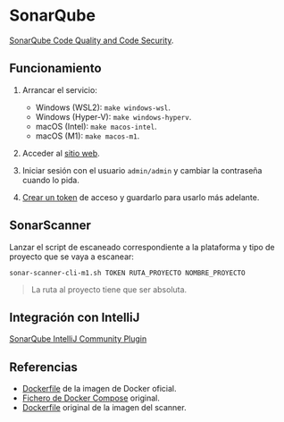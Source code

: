 # SonarQube

[SonarQube Code Quality and Code Security](https://www.sonarqube.org).

## Funcionamiento

1. Arrancar el servicio:

    - Windows (WSL2): `make windows-wsl`.
    - Windows (Hyper-V): `make windows-hyperv`.
    - macOS (Intel): `make macos-intel`.
    - macOS (M1): `make macos-m1`.

2. Acceder al [sitio web](http://localhost:9000).

3. Iniciar sesión con el usuario `admin/admin` y cambiar la contraseña cuando lo pida.

4. [Crear un token](http://localhost:9000/admin/users) de acceso y guardarlo para usarlo más adelante.

## SonarScanner

Lanzar el script de escaneado correspondiente a la plataforma y tipo de proyecto que se vaya a escanear:

```
sonar-scanner-cli-m1.sh TOKEN RUTA_PROYECTO NOMBRE_PROYECTO
```

> La ruta al proyecto tiene que ser absoluta.

## Integración con IntelliJ

[SonarQube IntelliJ Community Plugin](https://github.com/sonar-intellij-plugin/sonar-intellij-plugin)

## Referencias

- [Dockerfile](https://github.com/SonarSource/docker-sonarqube/tree/master/9/community) de la imagen de Docker oficial.
- [Fichero de Docker Compose](https://gist.github.com/Warchant/0d0f0104fe7adf3b310937d2db67b512) original.
- [Dockerfile](https://github.com/SonarSource/sonar-scanner-cli-docker/tree/master/4) original de la imagen del scanner.
